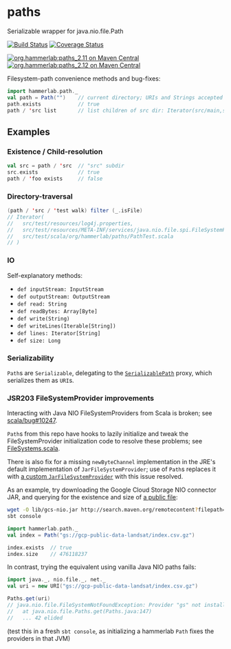 # paths
Serializable wrapper for java.nio.file.Path

[![Build Status](https://travis-ci.org/hammerlab/path-utils.svg?branch=master)](https://travis-ci.org/hammerlab/path-utils)
[![Coverage Status](https://coveralls.io/repos/github/hammerlab/path-utils/badge.svg?branch=master)](https://coveralls.io/github/hammerlab/path-utils?branch=master)

[![org.hammerlab:paths_2.11 on Maven Central](https://img.shields.io/maven-central/v/org.hammerlab/paths_2.11.svg?maxAge=600&label=org.hammerlab:paths_2.11)](http://search.maven.org/#search%7Cga%7C1%7Cg%3A%22org.hammerlab%22%20AND%20a%3A%22paths_2.11%22)
[![org.hammerlab:paths_2.12 on Maven Central](https://img.shields.io/maven-central/v/org.hammerlab/paths_2.12.svg?maxAge=600&label=org.hammerlab:paths_2.12)](http://search.maven.org/#search%7Cga%7C1%7Cg%3A%22org.hammerlab%22%20AND%20a%3A%22paths_2.12%22)

Filesystem-path convenience methods and bug-fixes:

```scala
import hammerlab.path._
val path = Path("")    // current directory; URIs and Strings accepted
path.exists            // true
path / 'src list       // list children of src dir: Iterator(src/main,src/test)
```

## Examples

### Existence / Child-resolution

```scala
val src = path / 'src  // "src" subdir
src.exists             // true
path / 'foo exists     // false
```

### Directory-traversal

```scala
(path / 'src / 'test walk) filter (_.isFile)
// Iterator(
//   src/test/resources/log4j.properties,
//   src/test/resources/META-INF/services/java.nio.file.spi.FileSystemProvider,
//   src/test/scala/org/hammerlab/paths/PathTest.scala
// )
```

### IO

Self-explanatory methods:

- `def inputStream: InputStream`
- `def outputStream: OutputStream`
- `def read: String`
- `def readBytes: Array[Byte]`
- `def write(String)`
- `def writeLines(Iterable[String])`
- `def lines: Iterator[String]`
- `def size: Long`

### Serializability

`Path`s are `Serializable`, delegating to the [`SerializablePath`](src/main/scala/org/hammerlab/paths/SerializablePath.scala) proxy, which serializes them as `URI`s.

### JSR203 FileSystemProvider improvements

Interacting with Java NIO FileSystemProviders from Scala is broken; see [scala/bug#10247](https://github.com/scala/bug/issues/10247).

`Path`s from this repo have hooks to lazily initialize and tweak the FileSystemProvider initialization code to resolve these problems; see [FileSystems.scala](src/main/scala/org/hammerlab/paths/FileSystems.scala).

There is also fix for a missing `newByteChannel` implementation in the JRE's default implementation of `JarFileSystemProvider`; use of `Path`s replaces it with [a custom `JarFileSystemProvider`](src/main/scala/org/hammerlab/paths/JarFileSystemProvider.scala) with this issue resolved.

As an example, try downloading the Google Cloud Storage NIO connector JAR, and querying for the existence and size of [a public file](https://console.cloud.google.com/storage/browser/gcp-public-data-landsat):

```bash
wget -O lib/gcs-nio.jar http://search.maven.org/remotecontent?filepath=com/google/cloud/google-cloud-nio/0.28.0-alpha/google-cloud-nio-0.28.0-alpha-shaded.jar
sbt console
```
```scala
import hammerlab.path._
val index = Path("gs://gcp-public-data-landsat/index.csv.gz")

index.exists  // true
index.size    // 476118237
```

In contrast, trying the equivalent using vanilla Java NIO paths fails:

```scala
import java._, nio.file._, net._
val uri = new URI("gs://gcp-public-data-landsat/index.csv.gz")

Paths.get(uri)
// java.nio.file.FileSystemNotFoundException: Provider "gs" not installed
//   at java.nio.file.Paths.get(Paths.java:147)
//   ... 42 elided
```

(test this in a fresh `sbt console`, as initializing a hammerlab `Path` fixes the providers in that JVM)
